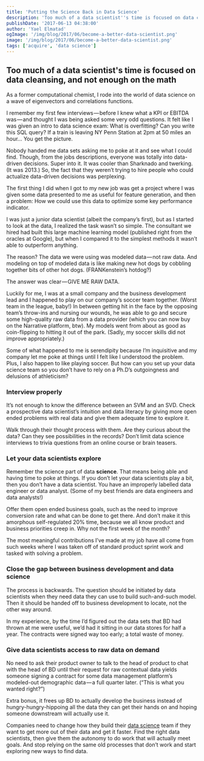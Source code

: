 ```yaml
---
title: 'Putting the Science Back in Data Science'
description: 'Too much of a data scientist''s time is focused on data cleansing, and not enough on the math.'
publishDate: '2017-06-13 04:38:00'
author: 'Yael Elmatad'
ogImage: '/img/blog/2017/06/become-a-better-data-scientist.png'
image: '/img/blog/2017/06/become-a-better-data-scientist.png'
tags: ['acquire', 'data science']
---
```

## Too much of a data scientist's time is focused on data cleansing, and not enough on the math

As a former computational chemist, I rode into the world of data science on a wave of eigenvectors and correlations functions.

I remember my first few interviews — before I knew what a KPI or EBITDA was — and thought I was being asked some very odd questions. It felt like I was given an intro to data science exam: What is overfitting? Can you write this SQL query? If a train is leaving NY Penn Station at 2pm at 50 miles an hour… You get the picture.

Nobody handed me data sets asking me to poke at it and see what I could find. Though, from the jobs descriptions, everyone was totally into data-driven decisions. Super into it. It was cooler than Sharknado and twerking. (It was 2013.) So, the fact that they weren’t trying to hire people who could actualize data-driven decisions was perplexing.

The first thing I did when I got to my new job was get a project where I was given some data presented to me as useful for feature generation, and then a problem: How we could use this data to optimize some key performance indicator.

I was just a junior data scientist (albeit the company’s first), but as I started to look at the data, I realized the task wasn’t so simple. The consultant we hired had built this large machine learning model (published right from the oracles at Google), but when I compared it to the simplest methods it wasn’t able to outperform anything.

The reason? The data we were using was modeled data — not raw data. And modeling on top of modeled data is like making new hot dogs by cobbling together bits of other hot dogs. (FRANKenstein’s hotdog?)

The answer was clear — GIVE ME RAW DATA.

Luckily for me, I was at a small company and the business development lead and I happened to play on our company’s soccer team together. (Worst team in the league, baby!) In between getting hit in the face by the opposing team’s throw-ins and nursing our wounds, he was able to go and secure some high-quality raw data from a data provider (which you can now buy on the Narrative platform, btw). My models went from about as good as coin-flipping to hitting it out of the park. (Sadly, my soccer skills did not improve appropriately.)

Some of what happened to me is serendipity because I’m inquisitive and my company let me poke at things until I felt like I understood the problem. Plus, I also happen to like playing soccer. But how can you set up your data science team so you don’t have to rely on a Ph.D’s outgoingness and delusions of athleticism?

### Interview properly

It’s not enough to know the difference between an SVM and an SVD. Check a prospective data scientist’s intuition and data literacy by giving more open ended problems with real data and give them adequate time to explore it.

Walk through their thought process with them. Are they curious about the data? Can they see possibilities in the records? Don’t limit data science interviews to trivia questions from an online course or brain teasers.

### Let your data scientists explore

Remember the science part of data **science**. That means being able and having time to poke at things. If you don’t let your data scientists play a bit, then you don’t have a data scientist. You have an improperly labelled data engineer or data analyst. (Some of my best friends are data engineers and data analysts!)

Offer them open ended business goals, such as the need to improve conversion rate and what can be done to get there. And don’t make it this amorphous self-regulated 20% time, because we all know product and business priorities creep in. Why not the first week of the month?

The most meaningful contributions I’ve made at my job have all come from such weeks where I was taken off of standard product sprint work and tasked with solving a problem.

### Close the gap between business development and data science

The process is backwards. The question should be initiated by data scientists when they need data they can use to build such-and-such model. Then it should be handed off to business development to locate, not the other way around.

In my experience, by the time I’d figured out the data sets that BD had thrown at me were useful, we’d had it sitting in our data stores for half a year. The contracts were signed way too early; a total waste of money.

### Give data scientists access to raw data on demand

No need to ask their product owner to talk to the head of product to chat with the head of BD until their request for raw contextual data yields someone signing a contract for some data management platform’s modeled-out demographic data — a full quarter later. (“This is what you wanted right?”)

Extra bonus, it frees up BD to actually develop the business instead of hungry-hungry-hippoing all the data they can get their hands on and hoping someone downstream will actually use it.

Companies need to change how they build their [data science](/roles/data-scientists) team if they want to get more out of their data and get it faster. Find the right data scientists, then give them the autonomy to do work that will actually meet goals. And stop relying on the same old processes that don’t work and start exploring new ways to find data.
